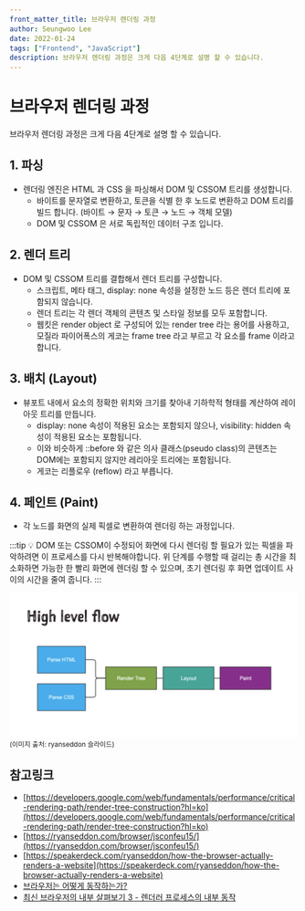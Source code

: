```yaml
---
front_matter_title: 브라우저 렌더링 과정
author: Seungwoo Lee
date: 2022-01-24
tags: ["Frontend", "JavaScript"]
description: 브라우저 렌더링 과정은 크게 다음 4단계로 설명 할 수 있습니다.
---
```


# 브라우저 렌더링 과정

브라우저 렌더링 과정은 크게 다음 4단계로 설명 할 수 있습니다.

## 1. 파싱

- 렌더링 엔진은 HTML 과 CSS 을 파싱해서 DOM 및 CSSOM 트리를 생성합니다.
  - 바이트를 문자열로 변환하고, 토큰을 식별 한 후 노드로 변환하고 DOM 트리를 빌드 합니다. (바이트 → 문자 → 토큰 → 노드 → 객체 모델)
  - DOM 및 CSSOM 은 서로 독립적인 데이터 구조 입니다.

## 2. 렌더 트리

- DOM 및 CSSOM 트리를 결합해서 렌더 트리를 구성합니다.
  - 스크립트, 메타 태그, display: none 속성을 설정한 노드 등은 렌더 트리에 포함되지 않습니다.
  - 렌더 트리는 각 렌더 객체의 콘텐츠 및 스타일 정보를 모두 포함합니다.
  - 웹킷은 render object 로 구성되어 있는 render tree 라는 용어를 사용하고, 모질라 파이어폭스의 게코는 frame tree 라고 부르고 각 요소를 frame 이라고 합니다.

## 3. 배치 (Layout)

- 뷰포트 내에서 요소의 정확한 위치와 크기를 찾아내 기하학적 형태를 계산하여 레이아웃 트리를 만듭니다.
  - display: none 속성이 적용된 요소는 포함되지 않으나, visibility: hidden 속성이 적용된 요소는 포함됩니다.
  - 이와 비슷하게 ::before 와 같은 의사 클래스(pseudo class)의 콘텐츠는 DOM에는 포함되지 않지만 레리아웃 트리에는 포함됩니다.
  - 게코는 리플로우 (reflow) 라고 부릅니다.

## 4. 페인트 (Paint)

- 각 노드를 화면의 실제 픽셀로 변환하여 렌더링 하는 과정입니다.

:::tip
💡 DOM 또는 CSSOM이 수정되어 화면에 다시 렌더링 할 필요가 있는 픽셀을 파악하려면 이 프로세스를 다시 반복해야합니다. 위 단계를 수행할 때 걸리는 총 시간을 최소화하면 가능한 한 빨리 화면에 렌더링 할 수 있으며, 초기 렌더링 후 화면 업데이트 사이의 시간을 줄여 줍니다.
:::

![high-level-flow.png](./img/high-level-flow.png)
<small>
    (이미지 출처: ryanseddon 슬라이드)
</small>

## 참고링크

- [https://developers.google.com/web/fundamentals/performance/critical-rendering-path/render-tree-construction?hl=ko](https://developers.google.com/web/fundamentals/performance/critical-rendering-path/render-tree-construction?hl=ko)
- [https://ryanseddon.com/browser/jsconfeu15/](https://ryanseddon.com/browser/jsconfeu15/)
- [https://speakerdeck.com/ryanseddon/how-the-browser-actually-renders-a-website](https://speakerdeck.com/ryanseddon/how-the-browser-actually-renders-a-website)
- [브라우저는 어떻게 동작하는가?](https://d2.naver.com/helloworld/59361)
- [최신 브라우저의 내부 살펴보기 3 - 렌더러 프로세스의 내부 동작](https://d2.naver.com/helloworld/5237120)

<Comment/>
